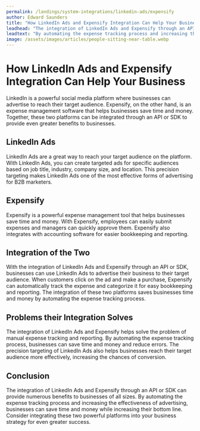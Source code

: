 ```yaml
---
permalink: /landings/system-integrations/linkedin-ads/expensify
author: Edward Saunders
title: "How LinkedIn Ads and Expensify Integration Can Help Your Business"
leadhead: "The integration of LinkedIn Ads and Expensify through an API or SDK can provide numerous benefits to businesses of all sizes"
leadtext: "By automating the expense tracking process and increasing the effectiveness of advertising, businesses can save time and money while increasing their bottom line. Consider integrating these two powerful platforms into your business strategy for even greater success."
image: /assets/images/articles/people-sitting-near-table.webp
---
```

<div class="arttext">	<h1>How LinkedIn Ads and Expensify Integration Can Help Your Business</h1>
	<p>LinkedIn is a powerful social media platform where businesses can advertise to reach their target audience. Expensify, on the other hand, is an expense management software that helps businesses save time and money. Together, these two platforms can be integrated through an API or SDK to provide even greater benefits to businesses.</p>
	<h2>LinkedIn Ads</h2>
	<p>LinkedIn Ads are a great way to reach your target audience on the platform. With LinkedIn Ads, you can create targeted ads for specific audiences based on job title, industry, company size, and location. This precision targeting makes LinkedIn Ads one of the most effective forms of advertising for B2B marketers.</p>
	<h2>Expensify</h2>
	<p>Expensify is a powerful expense management tool that helps businesses save time and money. With Expensify, employees can easily submit expenses and managers can quickly approve them. Expensify also integrates with accounting software for easier bookkeeping and reporting.</p>
	<h2>Integration of the Two</h2>
	<p>With the integration of LinkedIn Ads and Expensify through an API or SDK, businesses can use LinkedIn Ads to advertise their business to their target audience. When customers click on the ad and make a purchase, Expensify can automatically track the expense and categorize it for easy bookkeeping and reporting. The integration of these two platforms saves businesses time and money by automating the expense tracking process.</p>
	<h2>Problems their Integration Solves</h2>
	<p>The integration of LinkedIn Ads and Expensify helps solve the problem of manual expense tracking and reporting. By automating the expense tracking process, businesses can save time and money and reduce errors. The precision targeting of LinkedIn Ads also helps businesses reach their target audience more effectively, increasing the chances of conversion.</p>
	<h2>Conclusion</h2>
	<p>The integration of LinkedIn Ads and Expensify through an API or SDK can provide numerous benefits to businesses of all sizes. By automating the expense tracking process and increasing the effectiveness of advertising, businesses can save time and money while increasing their bottom line. Consider integrating these two powerful platforms into your business strategy for even greater success.</p>
</div>